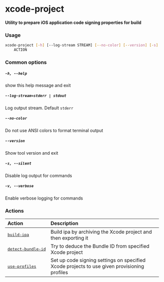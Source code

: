 
xcode-project
=============


**Utility to prepare iOS application code signing properties for build**
### Usage
```bash
xcode-project [-h] [--log-stream STREAM] [--no-color] [--version] [-s] [-v]
    ACTION
```
### Common options

##### `-h, --help`


show this help message and exit
##### `--log-stream=stderr | stdout`


Log output stream. Default `stderr`
##### `--no-color`


Do not use ANSI colors to format terminal output
##### `--version`


Show tool version and exit
##### `-s, --silent`


Disable log output for commands
##### `-v, --verbose`


Enable verbose logging for commands
### Actions

|Action|Description|
| :--- | :--- |
|[<nobr><pre>build-ipa</pre></nobr>](build-ipa.md)|Build ipa by archiving the Xcode project and then exporting it|
|[<nobr><pre>detect-bundle-id</pre></nobr>](detect-bundle-id.md)|Try to deduce the Bundle ID from specified Xcode project|
|[<nobr><pre>use-profiles</pre></nobr>](use-profiles.md)|Set up code signing settings on specified Xcode projects         to use given provisioning profiles|
